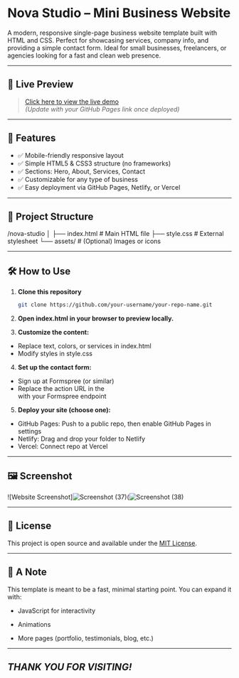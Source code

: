 # Nova Studio – Mini Business Website

A modern, responsive single-page business website template built with HTML and CSS. Perfect for showcasing services, company info, and providing a simple contact form. Ideal for small businesses, freelancers, or agencies looking for a fast and clean web presence.

---

## 🚀 Live Preview

> [Click here to view the live demo](https://your-username.github.io/mini-business/)  
*(Update with your GitHub Pages link once deployed)*

---

## 📌 Features

- ✅ Mobile-friendly responsive layout
- ✅ Simple HTML5 & CSS3 structure (no frameworks)
- ✅ Sections: Hero, About, Services, Contact
- ✅ Customizable for any type of business
- ✅ Easy deployment via GitHub Pages, Netlify, or Vercel

---

## 📁 Project Structure

/nova-studio
 │
 ├── index.html # Main HTML file
 ├── style.css # External stylesheet
 └── assets/ # (Optional) Images or icons


---

## 🛠 How to Use

1. **Clone this repository**  
   ```bash
   git clone https://github.com/your-username/your-repo-name.git
2. **Open index.html in your browser to preview locally.**

3. **Customize the content:**
  - Replace text, colors, or services in index.html
  - Modify styles in style.css

4. **Set up the contact form:**
- Sign up at Formspree (or similar)
- Replace the action URL in the <form> with your Formspree endpoint

5. **Deploy your site (choose one):**
- GitHub Pages: Push to a public repo, then enable GitHub Pages in settings
- Netlify: Drag and drop your folder to Netlify
 - Vercel: Connect repo at Vercel

---

## 🖼 Screenshot

![Website Screenshot]![Screenshot (37)](https://github.com/user-attachments/assets/932520e6-0bb1-4dda-a4cb-191690ff6ea4)(![Screenshot (38)](https://github.com/user-attachments/assets/9e89b17f-a613-4d40-8f4a-b71659779cbd)



---

## 📄 License
This project is open source and available under the [MIT License](LICENSE).

---

## 💬 A Note
This template is meant to be a fast, minimal starting point. You can expand it with:

- JavaScript for interactivity

- Animations

- More pages (portfolio, testimonials, blog, etc.)

---
*THANK YOU FOR VISITING!*
---
